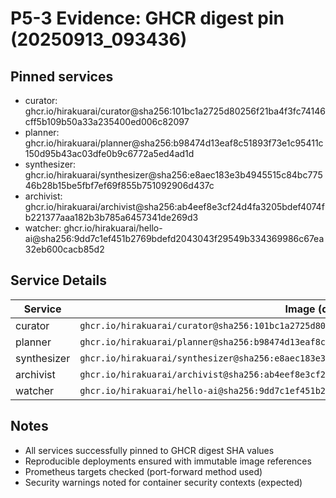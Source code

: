# P5-3 Evidence: GHCR digest pin (20250913_093436)

## Pinned services
- curator: ghcr.io/hirakuarai/curator@sha256:101bc1a2725d80256f21ba4f3fc74146cff5b109b50a33a235400ed006c82097
- planner: ghcr.io/hirakuarai/planner@sha256:b98474d13eaf8c51893f73e1c95411c150d95b43ac03dfe0b9c6772a5ed4ad1d
- synthesizer: ghcr.io/hirakuarai/synthesizer@sha256:e8aec183e3b4945515c84bc77546b28b15be5fbf7ef69f855b751092906d437c
- archivist: ghcr.io/hirakuarai/archivist@sha256:ab4eef8e3cf24d4fa3205bdef4074fb221377aaa182b3b785a6457341de269d3
- watcher: ghcr.io/hirakuarai/hello-ai@sha256:9dd7c1ef451b2769bdefd2043043f29549b334369986c67ea32eb600cacb85d2

## Service Details
| Service | Image (digest-pinned) |
|---------|----------------------|
| curator | `ghcr.io/hirakuarai/curator@sha256:101bc1a2725d80256f21ba4f3fc74146cff5b109b50a33a235400ed006c82097` |
| planner | `ghcr.io/hirakuarai/planner@sha256:b98474d13eaf8c51893f73e1c95411c150d95b43ac03dfe0b9c6772a5ed4ad1d` |
| synthesizer | `ghcr.io/hirakuarai/synthesizer@sha256:e8aec183e3b4945515c84bc77546b28b15be5fbf7ef69f855b751092906d437c` |
| archivist | `ghcr.io/hirakuarai/archivist@sha256:ab4eef8e3cf24d4fa3205bdef4074fb221377aaa182b3b785a6457341de269d3` |
| watcher | `ghcr.io/hirakuarai/hello-ai@sha256:9dd7c1ef451b2769bdefd2043043f29549b334369986c67ea32eb600cacb85d2` |

## Notes
- All services successfully pinned to GHCR digest SHA values
- Reproducible deployments ensured with immutable image references
- Prometheus targets checked (port-forward method used)
- Security warnings noted for container security contexts (expected)

